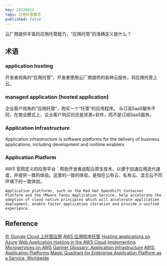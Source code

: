 ```yaml
---
key: 20220813
tags: 应用托管概念
published: false
---
```


云厂商提供丰富的应用托管能力，“应用托管”的准确定义是什么？<!--more-->

## 术语

### application hosting

开发者视角的“应用托管”，开发者使用云厂商提供的各种云服务，将应用托管上云。

### managed application (hosted application)

企业客户视角的“应用托管”，购买一个“托管”的应用程序。
与订阅SaaS服务不同，在商业模式上，企业客户购买的还是资源+软件，而不是订阅SaaS服务。

### Application Infrastructure

Application infrastructure is software platforms for the delivery of business applications, including development and runtime enablers

### Application Platform

AWS 官网定义的应用平台：帮助开发者适配云原生技术，以便于加速应用迭代速度，并提供一致的体验。这里的一致的体验，是指在公有云、私有云、混合云不同环境下的一致体验。

```Application platforms, such as the Red Hat OpenShift Container Platform and the VMware Tanzu Application Service, help accelerate the adoption of cloud native principles which will accelerate application deployment, enable faster application iteration and provide a unified experience. ```

## Reference

[在 Google Cloud 上托管应用](https://cloud.google.com/hosting-options?hl=zh-cn)
[AWS 应用程序托管](https://aws.amazon.com/cn/application-hosting/)
[Hosting applications on Azure](https://docs.microsoft.com/en-us/azure/developer/intro/hosting-apps-on-azure)
[Web Application Hosting in the AWS Cloud](https://d1.awsstatic.com/whitepapers/aws-web-hosting-best-practices.pdf)
[Implementing Microservices on AWS](https://docs.aws.amazon.com/whitepapers/latest/microservices-on-aws/microservices-on-aws.pdf)
[Gartner Glossary: Application Infrastructure](https://www.gartner.com/en/information-technology/glossary/application-infrastructure)
[AWS: Application Platforms](https://aws.amazon.com/cn/partners/applicationplatforms/)
[Magic Quadrant for Enterprise Application Platform as a Service, Worldwide](https://www.ibm.com/cloud-computing/files/GARTNER_COMP_magic_quadrant_for_enterpris_271188_Bluemix.pdf)
